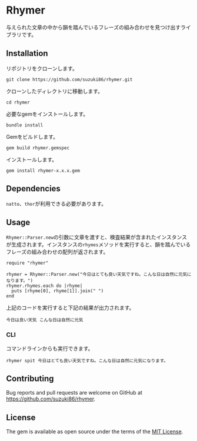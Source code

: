 # Rhymer

与えられた文章の中から韻を踏んでいるフレーズの組み合わせを見つけ出すライブラリです。

## Installation

リポジトリをクローンします。

```
git clone https://github.com/suzuki86/rhymer.git
```

クローンしたディレクトリに移動します。

```
cd rhymer
```

必要なgemをインストールします。

```
bundle install
```

Gemをビルドします。

```
gem build rhymer.gemspec
```

インストールします。

```
gem install rhymer-x.x.x.gem
```

## Dependencies

`natto`、`thor`が利用できる必要があります。


## Usage

`Rhymer::Parser.new`の引数に文章を渡すと、検査結果が含まれたインスタンスが生成されます。インスタンスの`rhymes`メソッドを実行すると、韻を踏んでいるフレーズの組み合わせの配列が返されます。

```
require "rhymer"

rhymer = Rhymer::Parser.new("今日はとても良い天気ですね。こんな日は自然に元気になります。")
rhymer.rhymes.each do |rhyme|
  puts [rhyme[0], rhyme[1]].join(" ")
end
```

上記のコードを実行すると下記の結果が出力されます。

```
今日は良い天気 こんな日は自然に元気
```

### CLI

コマンドラインからも実行できます。

```
rhymer spit 今日はとても良い天気ですね。こんな日は自然に元気になります。
```


## Contributing

Bug reports and pull requests are welcome on GitHub at https://github.com/suzuki86/rhymer.


## License

The gem is available as open source under the terms of the [MIT License](http://opensource.org/licenses/MIT).

